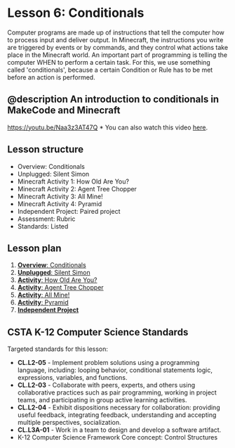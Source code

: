 # Lesson 6: Conditionals

Computer programs are made up of instructions that tell the computer how to process input and deliver output. In Minecraft, the instructions you write are triggered by events or by commands, and they control what actions take place in the Minecraft world. An important part of programming is telling the computer WHEN to perform a certain task. For this, we use something called 'conditionals', because a certain Condition or Rule has to be met before an action is performed.

## @description An introduction to conditionals in MakeCode and Minecraft

https://youtu.be/Naa3z3AT47Q \* You can also watch this video [here](https://aka.ms/40544a-s-conditionals_overview).

## Lesson structure

* Overview: Conditionals
* Unplugged: Silent Simon
* Minecraft Activity 1: How Old Are You?
* Minecraft Activity 2: Agent Tree Chopper
* Minecraft Activity 3: All Mine!
* Minecraft Activity 4: Pyramid
* Independent Project: Paired project
* Assessment: Rubric
* Standards: Listed

## Lesson plan

1. [**Overview**: Conditionals](/courses/csintro/conditionals/overview)
2. [**Unplugged**: Silent Simon](/courses/csintro/conditionals/unplugged)
3. [**Activity**: How Old Are You?](/courses/csintro/conditionals/activity-1)
4. [**Activity**: Agent Tree Chopper](/courses/csintro/conditionals/activity-2)
5. [**Activity**: All Mine!](/courses/csintro/conditionals/activity-3)
6. [**Activity**: Pyramid](/courses/csintro/conditionals/activity-4)
7. [**Independent Project**](/courses/csintro/conditionals/project)

## CSTA K-12 Computer Science Standards

Targeted standards for this lesson:

* **CL.L2-05** - Implement problem solutions using a programming language, including: looping behavior, conditional statements logic, expressions, variables, and functions.
* **CL.L2-03** - Collaborate with peers, experts, and others using collaborative practices such as pair programming, working in project teams, and participating in group active learning activities.
* **CL.L2-04** - Exhibit dispositions necessary for collaboration: providing useful feedback, integrating feedback, understanding and accepting multiple perspectives, socialization. 
* **CL.L3A-01** - Work in a team to design and develop a software artifact.
* K-12 Computer Science Framework Core concept: Control Structures